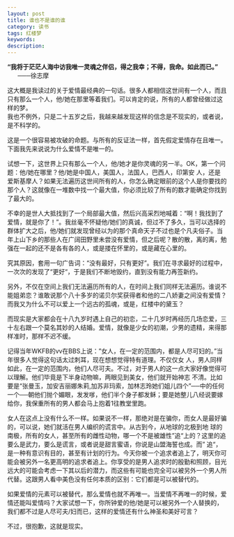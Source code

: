 ```yaml
---
layout: post
title: 谁也不是谁的谁
category: 读书
tags: 红楼梦
keywords: 
description: 
---
```


__“我将于茫茫人海中访我唯一灵魂之伴侣，得之我幸；不得，我命。如此而已。”__ &nbsp;&nbsp;&nbsp;&nbsp;&nbsp;&nbsp;───徐志摩

这大概是我读过的关于爱情最经典的一句话。很多人都相信这世间有一个人，而且只有那么一个人，他/她在那里等着我们。可以肯定的说，所有的人都曾经做过这样的梦。  
我也不例外，只是二十五岁之后，我越来越发现这样的信念是不现实的，或者说，是不科学的。

这是一个很容易被攻破的命题。与所有的反证法一样，首先假定爱情存在且唯一。下面我先来说说为什么爱情不是唯一的。

试想一下，这世界上只有那么一个人，他/她才是你灵魂的另一半。OK，第一个问题：他/她在哪里？他/她是中国人，美国人，法国人，巴西人，印第安 人，还是爱斯基摩人？如果无法遍历这世间所有的人，你怎么确定眼前的这个人是你要找的那个人？这就像在一堆数中找一个最大值，你必须比较了所有的数才能确定你找到了最大的。

不幸的是世人大抵找到了一个局部最大值，然后兴高采烈地喊着：“啊！我找到了爱情，就是你了！”。我丝毫不怀疑他/她们的真诚，但过不了多久，当可以选择的群体扩大之后，他/她们就发现曾经以为的那个真命天子不过也是个凡夫俗子。当年上山下乡的那些人在广阔田野里未尝没有爱情，但之后呢？散的散，离的离，勉强在一起的还不是各有各的人，或是搂在怀里的，或是藏在心里的。

究其原因，套用一句广告词：“没有最好，只有更好”。我们在寻求最好的过程中，一次次的发现了“更好“，于是我们不断地毁约，直到没有能力再签新约。

另外，不仅在空间上我们无法遍历所有的人，在时间上我们同样无法遍历。谁说不能姐弟恋？谁敢说那个八十多岁的诺贝尔奖获得者和他的二八娇妻之间没有爱情？而我又为什么不可以爱上一个远古的孤魂，或是，红楼中的黛玉？

而现实是大家都会在十八九岁时遇上自己的初恋，二十几岁时再经历几场恋爱，三十左右跟一个莫名其妙的人结婚。爱情，就像是少女的初潮，少男的遗精，来得那样准时，那样不迟不缓。

记得当年WKFB的vv在BBS上说：”女人，在一定的范围内，都是人尽可妇的。”当年很多人觉得这句话太过刺耳，现在想想觉得特有道理。不仅仅女 人，男人同样如此，在一定的范围内，他们人尽可夫。不过，对于男人的这一点大家好像觉得可以理解。他们毕竟是下半身动物嘛，两眼见到美女，他们就开始神志 不清。比如要是“张曼玉，加安吉丽娜朱莉,加苏非玛索，加林志玲她们姐儿四个”──中的任何一个──朝他们抛个媚眼，发发嗲，他们半个身子都发稣；要是她整儿八经说要嫁给你，我保重所有的男人都会马上抱着1往教堂里跑。

女人在这点上没有什么不一样。如果说不一样，那绝对是在骗你，而女人是最好骗的，可以说，她们就活在男人编织的谎言中。从古到今，从地球的北极到地 球的南极，所有的女人，甚至所有的雌性动物，哪一个不是被雄性”追“上的？这里的追要么是武力，要么是谎言，或者说是甜言蜜语，你说是山盟海誓也成。而” 追“，是一种有意识有目的，甚至有计划的行为。今天你被一个追求者追上了，明天你可能会被另外一名更高明的追求者追上。你享受的是男人追求时的殷勤和照顾，目光远大的可能会考虑一下其以后的潜力，而这些有可能也完全可以被另外一个男人所代替。这跟男人看中美色没有任何本质的区别：它们都是可以被替代的。

如果爱情的元素可以被替代，那么爱情也就不再唯一。当爱情不再唯一的时候，爱情还能叫爱情吗？大家试想一下，你所钟爱的他/她是可以被另外一个人替换的，我们都不过是人尽可夫/妇而已，这样的爱情还有什么神圣和美好可言？

不过，很抱歉，这就是现实。
